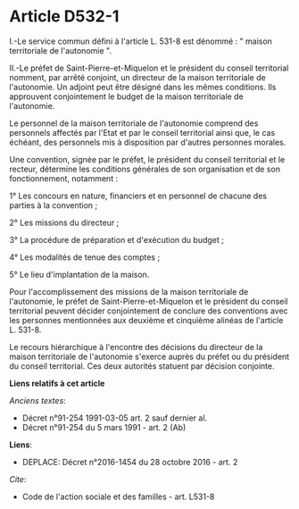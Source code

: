 # Article D532-1

I.-Le service commun défini à l'article L. 531-8 est dénommé : " maison territoriale de l'autonomie ". 

II.-Le préfet de Saint-Pierre-et-Miquelon et le président du conseil territorial nomment, par arrêté conjoint, un directeur
de la maison territoriale de l'autonomie. Un adjoint peut être désigné dans les mêmes conditions. Ils approuvent
conjointement le budget de la maison territoriale de l'autonomie. 

Le personnel de la maison territoriale de l'autonomie comprend des personnels affectés par l'Etat et par le conseil
territorial ainsi que, le cas échéant, des personnels mis à disposition par d'autres personnes morales. 

Une convention, signée par le préfet, le président du conseil territorial et le recteur, détermine les conditions générales
de son organisation et de son fonctionnement, notamment : 

1° Les concours en nature, financiers et en personnel de chacune des parties à la convention ; 

2° Les missions du directeur ; 

3° La procédure de préparation et d'exécution du budget ; 

4° Les modalités de tenue des comptes ; 

5° Le lieu d'implantation de la maison. 

Pour l'accomplissement des missions de la maison territoriale de l'autonomie, le préfet de Saint-Pierre-et-Miquelon et le
président du conseil territorial peuvent décider conjointement de conclure des conventions avec les personnes mentionnées aux
deuxième et cinquième alinéas de l'article L. 531-8. 

Le recours hiérarchique à l'encontre des décisions du directeur de la maison territoriale de l'autonomie s'exerce auprès du
préfet ou du président du conseil territorial. Ces deux autorités statuent par décision conjointe.

**Liens relatifs à cet article**

_Anciens textes_:

  - Décret n°91-254 1991-03-05 art. 2 sauf dernier al.
  - Décret n°91-254 du 5 mars 1991 - art. 2 (Ab)

**Liens**:

  - DEPLACE: Décret n°2016-1454 du 28 octobre 2016 - art. 2

_Cite_:

  - Code de l'action sociale et des familles - art. L531-8
